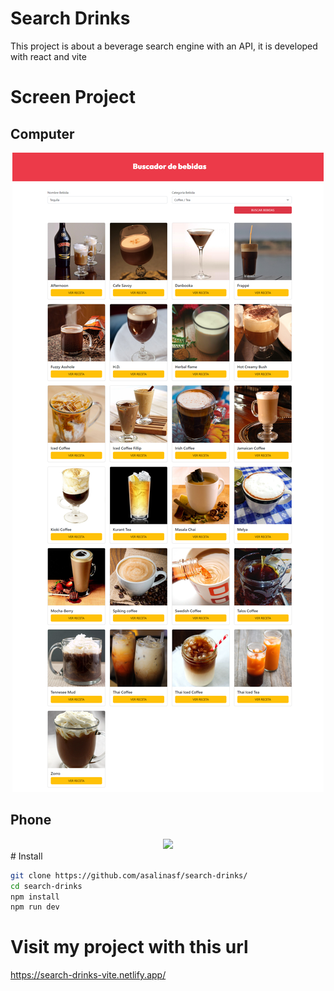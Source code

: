 # Search Drinks

This project is about a beverage search engine with an API, it is developed with react and vite
 
# Screen Project  
## Computer
<div align="center">
<img src="src/img/screenComputer.png" >
</div>

## Phone
<div align="center">
<img src="src/img/screenPhone.png" >
</div>
# Install

```sh
git clone https://github.com/asalinasf/search-drinks/
cd search-drinks
npm install
npm run dev
```

# Visit my project with this url

https://search-drinks-vite.netlify.app/
